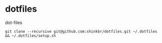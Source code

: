 # dotfiles
dot-files

```
git clone --recursive git@github.com:shinkbr/dotfiles.git ~/.dotfiles && ~/.dotfiles/setup.sh
```
